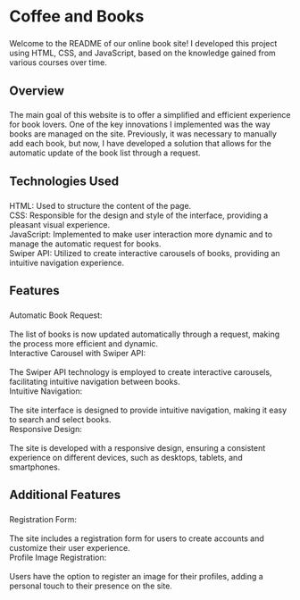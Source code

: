 <h1 align="left">Coffee and Books</h1>

###

<p align="left">Welcome to the README of our online book site! I developed this project using HTML, CSS, and JavaScript, based on the knowledge gained from various courses over time.</p>

###

<h2 align="left">Overview</h2>

###

<p align="left">The main goal of this website is to offer a simplified and efficient experience for book lovers. One of the key innovations I implemented was the way books are managed on the site. Previously, it was necessary to manually add each book, but now, I have developed a solution that allows for the automatic update of the book list through a request.</p>

###

<h2 align="left">Technologies Used</h2>

###

<p align="left">HTML: Used to structure the content of the page.<br>CSS: Responsible for the design and style of the interface, providing a pleasant visual experience.<br>JavaScript: Implemented to make user interaction more dynamic and to manage the automatic request for books.<br>Swiper API: Utilized to create interactive carousels of books, providing an intuitive navigation experience.</p>

###

<h2 align="left">Features</h2>

###

<p align="left">Automatic Book Request:<br><br>The list of books is now updated automatically through a request, making the process more efficient and dynamic.<br>Interactive Carousel with Swiper API:<br><br>The Swiper API technology is employed to create interactive carousels, facilitating intuitive navigation between books.<br>Intuitive Navigation:<br><br>The site interface is designed to provide intuitive navigation, making it easy to search and select books.<br>Responsive Design:<br><br>The site is developed with a responsive design, ensuring a consistent experience on different devices, such as desktops, tablets, and smartphones.</p>

###

<h2 align="left">Additional Features</h2>

###

<p align="left">Registration Form:<br><br>The site includes a registration form for users to create accounts and customize their user experience.<br>Profile Image Registration:<br><br>Users have the option to register an image for their profiles, adding a personal touch to their presence on the site.</p>
